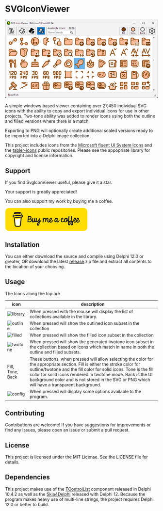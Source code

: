 # SVGIconViewer

![Picture of application UI](./images/Screenshot_2024-09-16_095721.png "Screen Capture")

A simple windows based viewer containing over 27,450 individual SVG icons with the ability to copy
and export individual icons for use in other projects.  Two-tone ability was added
to render icons using both the outline and filled versions where there is a match.

Exporting to PNG will optionally create additional scaled versions ready to be imported
into a Delphi image collection.

This project includes icons from the [Microsoft fluent UI System Icons](https://github.com/microsoft/fluentui-system-icons)
and the [tabler-icons](https://github.com/tabler/tabler-icons) public repositories. Please see the appopriate library
for copyright and license information.

## Support

If you find SvgIconViewer useful, please give it a star.

Your support is greatly appreciated!

You can also support my work by buying me a coffee.

[<img src="./images/buymeacoffee.svg"/>](https://buymeacoffee.com/skamradt)

## Installation

You can either download the source and compile using Delphi 12.0 or greater, OR download the latest [release](https://github.com/skamradt/SVGIconViewer/releases) zip file
and extract all contents to the location of your choosing.

## Usage

The Icons along the top are
 
 | icon | description |
 | ---- | ----------- |
 | ![library](./images/library.svg) |When pressed with the mouse will display the list of collections available in the library.|
 | ![outline](./images/iconoutline.svg) | When pressed will show the outlined icon subset in the collection |
 | ![filled](./images/iconfilled.svg) | When pressed will show the filled icon subset in the collection |
 | ![twotone](./images/icontwotone.svg) | When pressed will show the generated twotone icon subset in the collection based on icons which match in name in both the outline and filled subsets. |
 | Fill, Tone, Back | These buttons, when pressed will allow selecting the color for the appropriate section. Fill is either the stroke color for outline/twotone and the fill color for solid icons. Tone is the fill color for solid icons rendered in twotone mode.  Back is the UI background color and is not stored in the SVG or PNG which will have a transparent background. |
 | ![config](./images/iconsettings.svg) | When pressed will display some options available to the program. |

## Contributing

Contributions are welcome!
If you have suggestions for improvements or find any issues, please open an issue or submit a pull request.

## License

This project is licensed under the MIT License.
See the LICENSE file for details.

## Dependencies

This project makes use of the [TControlList](https://docwiki.embarcadero.com/RADStudio/Athens/en/10.4_Sydney_-_Release_2#New_VCL_TControlList_Control)
component released in Delphi 10.4.2 as well as the [Skia4Delphi](https://docwiki.embarcadero.com/RADStudio/Athens/en/Skia4Delphi) released with Delphi 12.
Because the program makes heavy use of multi-line strings, the project requires Delphi 12.0 or better to build.


